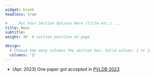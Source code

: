 ```yaml
---
widget: blank
headless: true

# ... Put Your Section Options Here (title etc.) ...
title: News
subtitle:
weight: 30  # section position on page

design:
  # Choose how many columns the section has. Valid values: 1 or 2.
  columns: '2'
---
```


* [Apr. 2023] One  paper got accepted in [PVLDB 2023](https://vldb.org/2023/).

